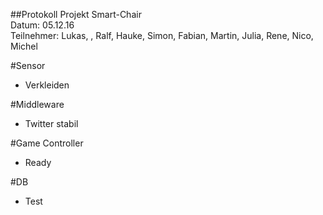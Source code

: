 ##Protokoll Projekt Smart-Chair      
Datum: 05.12.16    
Teilnehmer: Lukas, , Ralf, Hauke, Simon, Fabian,  Martin, Julia, Rene, Nico, Michel     
   
#Sensor    
- Verkleiden 

#Middleware     
- Twitter stabil 

#Game Controller
- Ready

#DB    
- Test




